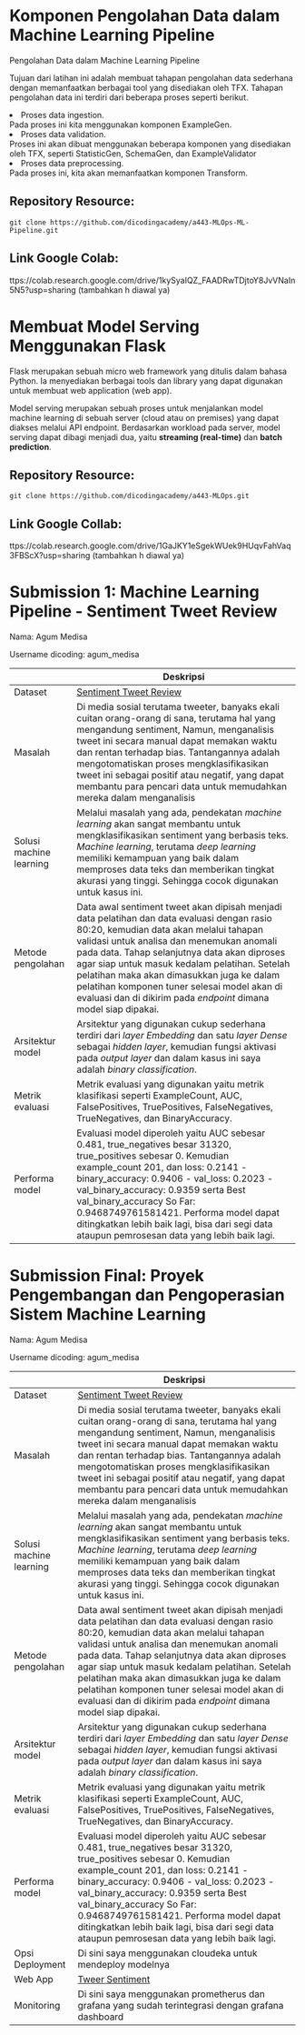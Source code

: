 # Komponen Pengolahan Data dalam Machine Learning Pipeline
Pengolahan Data dalam Machine Learning Pipeline

Tujuan dari latihan ini adalah membuat tahapan pengolahan data sederhana dengan memanfaatkan berbagai tool yang disediakan oleh TFX. Tahapan pengolahan data ini terdiri dari beberapa proses seperti berikut.

<li>Proses data ingestion.</li> Pada proses ini kita menggunakan komponen ExampleGen.
<li>Proses data validation.</li>  Proses ini akan dibuat menggunakan beberapa komponen yang disediakan oleh TFX, seperti StatisticGen, SchemaGen, dan ExampleValidator
<li>Proses data preprocessing.</li>  Pada proses ini, kita akan memanfaatkan komponen Transform.


## Repository Resource:
``git clone https://github.com/dicodingacademy/a443-MLOps-ML-Pipeline.git``

## Link Google Colab:
ttps://colab.research.google.com/drive/1kySyaIQZ_FAADRwTDjtoY8JvVNaIn5N5?usp=sharing (tambahkan h diawal ya)

#  Membuat Model Serving Menggunakan Flask
Flask merupakan sebuah micro web framework yang ditulis dalam bahasa Python. Ia menyediakan berbagai tools dan library yang dapat digunakan untuk membuat web application (web app).

Model serving merupakan sebuah proses untuk menjalankan model machine learning di sebuah server (cloud atau on premises) yang dapat diakses melalui API endpoint.
Berdasarkan workload pada server, model serving dapat dibagi menjadi dua, yaitu **streaming (real-time)** dan **batch prediction**.


## Repository Resource: 
``git clone https://github.com/dicodingacademy/a443-MLOps.git``

## Link Google Collab:
ttps://colab.research.google.com/drive/1GaJKY1eSgekWUek9HUqvFahVaq3FBScX?usp=sharing (tambahkan h diawal ya)

# Submission 1: Machine Learning Pipeline - Sentiment Tweet Review
Nama: Agum Medisa

Username dicoding: agum_medisa


| | Deskripsi |
| ----------- | ----------- |
| Dataset | [Sentiment Tweet Review](https://drive.google.com/drive/folders/1pCLO0hLiMceqae1vSEVbOXZFAGe1xFE1?usp=drive_link)|
| Masalah | Di media sosial terutama tweeter, banyaks ekali cuitan orang-orang di sana, terutama hal yang mengandung sentiment, Namun, menganalisis tweet ini secara manual dapat memakan waktu dan rentan terhadap bias. Tantangannya adalah mengotomatiskan proses mengklasifikasikan tweet ini sebagai positif atau negatif, yang dapat membantu para pencari data untuk memudahkan mereka dalam menganalisis |
| Solusi machine learning | Melalui masalah yang ada, pendekatan _machine learning_ akan sangat membantu untuk mengklasifikasikan sentiment yang berbasis teks. _Machine learning_, terutama _deep learning_ memiliki kemampuan yang baik dalam memproses data teks dan memberikan tingkat akurasi yang tinggi. Sehingga cocok digunakan untuk kasus ini. |
| Metode pengolahan | Data awal sentiment tweet akan dipisah menjadi data pelatihan dan data evaluasi dengan rasio 80:20, kemudian data akan melalui tahapan validasi untuk analisa dan menemukan anomali pada data. Tahap selanjutnya data akan diproses agar siap untuk masuk kedalam pelatihan. Setelah pelatihan maka akan dimasukkan juga ke dalam pelatihan komponen tuner selesai model akan di evaluasi dan di dikirim pada _endpoint_ dimana model siap dipakai. |
| Arsitektur model | Arsitektur yang digunakan cukup sederhana terdiri dari _layer Embedding_ dan satu _layer Dense_ sebagai _hidden layer_, kemudian fungsi aktivasi pada _output layer_ dan dalam kasus ini saya adalah _binary classification_.|
| Metrik evaluasi | Metrik evaluasi yang digunakan yaitu metrik klasifikasi seperti ExampleCount, AUC, FalsePositives, TruePositives, FalseNegatives, TrueNegatives, dan BinaryAccuracy. |
| Performa model | Evaluasi model diperoleh yaitu AUC sebesar 0.481, true_negatives besar 31320, true_positives sebesar 0. Kemudian example_count 201,  dan loss: 0.2141 - binary_accuracy: 0.9406 - val_loss: 0.2023 - val_binary_accuracy: 0.9359 serta Best val_binary_accuracy So Far: 0.9468749761581421. Performa model dapat ditingkatkan lebih baik lagi, bisa dari segi data ataupun pemrosesan data yang lebih baik lagi. |


# Submission Final: Proyek Pengembangan dan Pengoperasian Sistem Machine Learning
Nama: Agum Medisa

Username dicoding: agum_medisa


| | Deskripsi |
| ----------- | ----------- |
| Dataset | [Sentiment Tweet Review](https://drive.google.com/drive/folders/12z0RuXDpmh8zluoWtU_Va6U8jULOFXc5?usp=drive_link)|
| Masalah | Di media sosial terutama tweeter, banyaks ekali cuitan orang-orang di sana, terutama hal yang mengandung sentiment, Namun, menganalisis tweet ini secara manual dapat memakan waktu dan rentan terhadap bias. Tantangannya adalah mengotomatiskan proses mengklasifikasikan tweet ini sebagai positif atau negatif, yang dapat membantu para pencari data untuk memudahkan mereka dalam menganalisis |
| Solusi machine learning | Melalui masalah yang ada, pendekatan _machine learning_ akan sangat membantu untuk mengklasifikasikan sentiment yang berbasis teks. _Machine learning_, terutama _deep learning_ memiliki kemampuan yang baik dalam memproses data teks dan memberikan tingkat akurasi yang tinggi. Sehingga cocok digunakan untuk kasus ini. |
| Metode pengolahan | Data awal sentiment tweet akan dipisah menjadi data pelatihan dan data evaluasi dengan rasio 80:20, kemudian data akan melalui tahapan validasi untuk analisa dan menemukan anomali pada data. Tahap selanjutnya data akan diproses agar siap untuk masuk kedalam pelatihan. Setelah pelatihan maka akan dimasukkan juga ke dalam pelatihan komponen tuner selesai model akan di evaluasi dan di dikirim pada _endpoint_ dimana model siap dipakai. |
| Arsitektur model | Arsitektur yang digunakan cukup sederhana terdiri dari _layer Embedding_ dan satu _layer Dense_ sebagai _hidden layer_, kemudian fungsi aktivasi pada _output layer_ dan dalam kasus ini saya adalah _binary classification_.|
| Metrik evaluasi | Metrik evaluasi yang digunakan yaitu metrik klasifikasi seperti ExampleCount, AUC, FalsePositives, TruePositives, FalseNegatives, TrueNegatives, dan BinaryAccuracy. |
| Performa model | Evaluasi model diperoleh yaitu AUC sebesar 0.481, true_negatives besar 31320, true_positives sebesar 0. Kemudian example_count 201,  dan loss: 0.2141 - binary_accuracy: 0.9406 - val_loss: 0.2023 - val_binary_accuracy: 0.9359 serta Best val_binary_accuracy So Far: 0.9468749761581421. Performa model dapat ditingkatkan lebih baik lagi, bisa dari segi data ataupun pemrosesan data yang lebih baik lagi. |
| Opsi Deployment | Di sini saya menggunakan cloudeka untuk mendeploy modelnya |
| Web App | [Tweer Sentiment](http://103.190.215.83:8501/v1/models/sentiment-review/metadata) |
| Monitoring | Di sini saya menggunakan prometherus dan grafana yang sudah terintegrasi dengan grafana dashboard|
